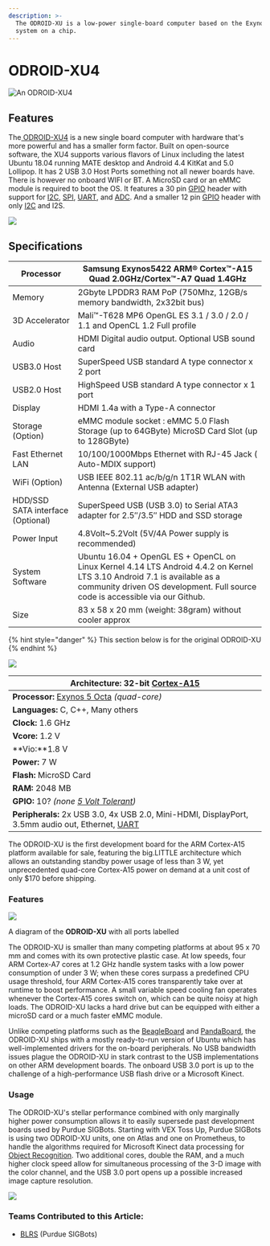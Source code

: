 ```yaml
---
description: >-
  The ODROID-XU is a low-power single-board computer based on the Exynos5422
  system on a chip.
---
```


# ODROID-XU4

![An ODROID-XU4](../../../.gitbook/assets/xu4\_1\_498x375.jpg)

## Features

The[ ODROID-XU4](https://www.hardkernel.com/shop/odroid-xu4q-special-price/) is a new single board computer with hardware that's more powerful and has a smaller form factor. Built on open-source software, the XU4 supports various flavors of Linux including the latest Ubuntu 18.04 running MATE desktop and Android 4.4 KitKat and 5.0 Lollipop. It has 2 USB 3.0 Host Ports something not all newer boards have. There is however no onboard WIFI or BT. A MicroSD card or an eMMC module is required to boot the OS. It features a 30 pin [GPIO](../gpio.md) header with support for [I2C](../i2c.md), [SPI](../spi.md), [UART](../uart.md), and [ADC](../analog-digital-converter.md). And a smaller 12 pin [GPIO](../gpio.md) header with only [I2C](../i2c.md) and I2S.

![](../../../.gitbook/assets/odroid-xu4-octa-core-computer-with-samsung-exynos-5422-g143452239825-980.jpg)

## Specifications

| Processor                         | Samsung Exynos5422 ARM® Cortex™-A15 Quad 2.0GHz/Cortex™-A7 Quad 1.4GHz                                                                                                                                    |
| --------------------------------- | --------------------------------------------------------------------------------------------------------------------------------------------------------------------------------------------------------- |
| Memory                            | 2Gbyte LPDDR3 RAM PoP (750Mhz, 12GB/s memory bandwidth, 2x32bit bus)                                                                                                                                      |
| 3D Accelerator                    | Mali™-T628 MP6 OpenGL ES 3.1 / 3.0 / 2.0 / 1.1 and OpenCL 1.2 Full profile                                                                                                                                |
| Audio                             | HDMI Digital audio output. Optional USB sound card                                                                                                                                                        |
| USB3.0 Host                       | SuperSpeed USB standard A type connector x 2 port                                                                                                                                                         |
| USB2.0 Host                       | HighSpeed USB standard A type connector x 1 port                                                                                                                                                          |
| Display                           | HDMI 1.4a with a Type-A connector                                                                                                                                                                         |
| Storage (Option)                  | eMMC module socket : eMMC 5.0 Flash Storage (up to 64GByte) MicroSD Card Slot (up to 128GByte)                                                                                                            |
| Fast Ethernet LAN                 | 10/100/1000Mbps Ethernet with RJ-45 Jack ( Auto-MDIX support)                                                                                                                                             |
| WiFi (Option)                     | USB IEEE 802.11 ac/b/g/n 1T1R WLAN with Antenna (External USB adapter)                                                                                                                                    |
| HDD/SSD SATA interface (Optional) | SuperSpeed USB (USB 3.0) to Serial ATA3 adapter for 2.5″/3.5″ HDD and SSD storage                                                                                                                         |
| Power Input                       | 4.8Volt\~5.2Volt  (5V/4A Power supply is recommended)                                                                                                                                                     |
| System Software                   | Ubuntu 16.04 + OpenGL ES + OpenCL on Linux Kernel 4.14 LTS Android 4.4.2 on Kernel LTS 3.10 Android 7.1 is available as a community driven OS development. Full source code is accessible via our Github. |
| Size                              | 83 x 58 x 20 mm (weight: 38gram) without cooler approx                                                                                                                                                    |

{% hint style="danger" %}
This section below is for the original ODROID-XU
{% endhint %}

![](https://phabricator.purduesigbots.com/file/data/wq3qd7bzvomweuord2j7/PHID-FILE-ugin4mlcjor6byhfwdcc/processor\_odroidxu.jpg)

| **Architecture:** 32-bit [Cortex-A15](http://www.arm.com/products/processors/cortex-a/cortex-a15.php/)                                 |
| -------------------------------------------------------------------------------------------------------------------------------------- |
| **Processor:** [Exynos 5 Octa](http://www.samsung.com/global/business/semiconductor/minisite/Exynos/products5octa.html/) _(quad-core)_ |
| **Languages:** C, C++, Many others                                                                                                     |
| **Clock:** 1.6 GHz                                                                                                                     |
| **Vcore:** 1.2 V                                                                                                                       |
| **Vio:**1.8 V                                                                                                                          |
| **Power:** 7 W                                                                                                                         |
| **Flash:** MicroSD Card                                                                                                                |
| **RAM:** 2048 MB                                                                                                                       |
| **GPIO:** 10? _(none_ [_5 Volt Tolerant_](../5-volt-tolerant.md)_)_                                                                    |
| **Peripherals:** 2x USB 3.0, 4x USB 2.0, Mini-HDMI, DisplayPort, 3.5mm audio out, Ethernet, [UART](../uart.md)                         |

The ODROID-XU is the first development board for the ARM Cortex-A15 platform available for sale, featuring the big.LITTLE architecture which allows an outstanding standby power usage of less than 3 W, yet unprecedented quad-core Cortex-A15 power on demand at a unit cost of only $170 before shipping.

### Features

[![](https://phabricator.purduesigbots.com/file/data/gg75v57orkupbru5zg7s/PHID-FILE-dmmfjwsqa3zwnpfznzre/processor\_odroidxu\_ports.jpg)](https://phabricator.purduesigbots.com/file/data/gg75v57orkupbru5zg7s/PHID-FILE-dmmfjwsqa3zwnpfznzre/processor\_odroidxu\_ports.jpg)

A diagram of the **ODROID-XU** with all ports labelled

The ODROID-XU is smaller than many competing platforms at about 95 x 70 mm and comes with its own protective plastic case. At low speeds, four ARM Cortex-A7 cores at 1.2 GHz handle system tasks with a low power consumption of under 3 W; when these cores surpass a predefined CPU usage threshold, four ARM Cortex-A15 cores transparently take over at runtime to boost performance. A small variable speed cooling fan operates whenever the Cortex-A15 cores switch on, which can be quite noisy at high loads. The ODROID-XU lacks a hard drive but can be equipped with either a microSD card or a much faster eMMC module.

Unlike competing platforms such as the [BeagleBoard](beagleboard.md) and [PandaBoard](pandaboard.md), the ODROID-XU ships with a mostly ready-to-run version of Ubuntu which has well-implemented drivers for the on-board peripherals. No USB bandwidth issues plague the ODROID-XU in stark contrast to the USB implementations on other ARM development boards. The onboard USB 3.0 port is up to the challenge of a high-performance USB flash drive or a Microsoft Kinect.

### Usage

The ODROID-XU's stellar performance combined with only marginally higher power consumption allows it to easily supersede past development boards used by Purdue SIGBots. Starting with VEX Toss Up, Purdue SIGBots is using two ODROID-XU units, one on Atlas and one on Prometheus, to handle the algorithms required for Microsoft Kinect data processing for [Object Recognition](../../../software/object-recognition/). Two additional cores, double the RAM, and a much higher clock speed allow for simultaneous processing of the 3-D image with the color channel, and the USB 3.0 port opens up a possible increased image capture resolution.

[![](https://phabricator.purduesigbots.com/file/data/xh3tb6te4ek7cvfwlkl7/PHID-FILE-z4y4vfmjfgp4s4pejjrk/power\_supply.jpg)](https://phabricator.purduesigbots.com/file/data/xh3tb6te4ek7cvfwlkl7/PHID-FILE-z4y4vfmjfgp4s4pejjrk/power\_supply.jpg)

### Teams Contributed to this Article:

* [BLRS](https://purduesigbots.com/) (Purdue SIGBots)
